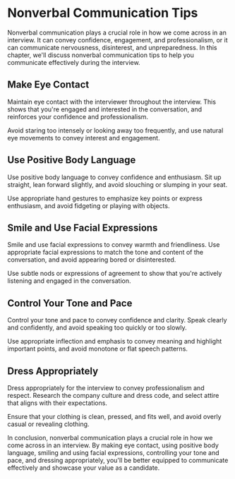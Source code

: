 Nonverbal Communication Tips
=======================================================================================

Nonverbal communication plays a crucial role in how we come across in an interview. It can convey confidence, engagement, and professionalism, or it can communicate nervousness, disinterest, and unpreparedness. In this chapter, we'll discuss nonverbal communication tips to help you communicate effectively during the interview.

Make Eye Contact
----------------

Maintain eye contact with the interviewer throughout the interview. This shows that you're engaged and interested in the conversation, and reinforces your confidence and professionalism.

Avoid staring too intensely or looking away too frequently, and use natural eye movements to convey interest and engagement.

Use Positive Body Language
--------------------------

Use positive body language to convey confidence and enthusiasm. Sit up straight, lean forward slightly, and avoid slouching or slumping in your seat.

Use appropriate hand gestures to emphasize key points or express enthusiasm, and avoid fidgeting or playing with objects.

Smile and Use Facial Expressions
--------------------------------

Smile and use facial expressions to convey warmth and friendliness. Use appropriate facial expressions to match the tone and content of the conversation, and avoid appearing bored or disinterested.

Use subtle nods or expressions of agreement to show that you're actively listening and engaged in the conversation.

Control Your Tone and Pace
--------------------------

Control your tone and pace to convey confidence and clarity. Speak clearly and confidently, and avoid speaking too quickly or too slowly.

Use appropriate inflection and emphasis to convey meaning and highlight important points, and avoid monotone or flat speech patterns.

Dress Appropriately
-------------------

Dress appropriately for the interview to convey professionalism and respect. Research the company culture and dress code, and select attire that aligns with their expectations.

Ensure that your clothing is clean, pressed, and fits well, and avoid overly casual or revealing clothing.

In conclusion, nonverbal communication plays a crucial role in how we come across in an interview. By making eye contact, using positive body language, smiling and using facial expressions, controlling your tone and pace, and dressing appropriately, you'll be better equipped to communicate effectively and showcase your value as a candidate.

